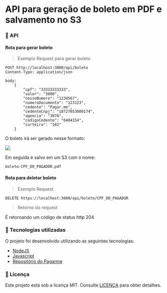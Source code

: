 # API para geração de boleto em PDF e salvamento no S3


### :wrench: API 

#### Rota para gerar boleto
> Exemplo Request para gerar boleto
```http
POST http://localhost:3000/api/boleto
Content-Type: application/json

body:
    {
        "cpf": "33333333333",
        "valor": "3000",
        "nossoNumero": "1234567",
        "numeroDocumento": "123123",
        "cedente": "Pagar.me",
        "cedenteCnpj": "18727053000174",
        "agencia": "3978",
        "codigoCedente": "6404154",
        "carteira": "102"
    }
```

<p>O boleto irá ser gerado nesse formato:</p>
<img src="https://user-images.githubusercontent.com/48372094/114185152-c698c700-991b-11eb-87cd-2de6608521da.jpg">

<P>Em seguida é salvo em um S3 com o nome:</p> 

```boleto-CPF_DO_PAGADOR.pdf```

#### Rota para deletar boleto

> Exemplo Request
```http
DELETE https://localhost:3000/api/boleto/CPF_DO_PAGADOR
```
> Retorno do request
<p>É retornando um código de status http 204</p>


### :rocket: Tecnologias utilizadas

O projeto foi desenvolvido utilizando as seguintes tecnologias:

- [NodeJS](https://nodejs.org/en/)
- [Javascript](https://developer.mozilla.org/pt-BR/docs/Web/JavaScript)
- [Repositório do Pagarme](https://github.com/pagarme/node-boleto)

### :memo: Licença

Este projeto está sob a licença MIT. Consulte [LICENÇA](https://github.com/leosantosx/gerador-boleto/blob/master/LICENSE) para obter detalhes.


